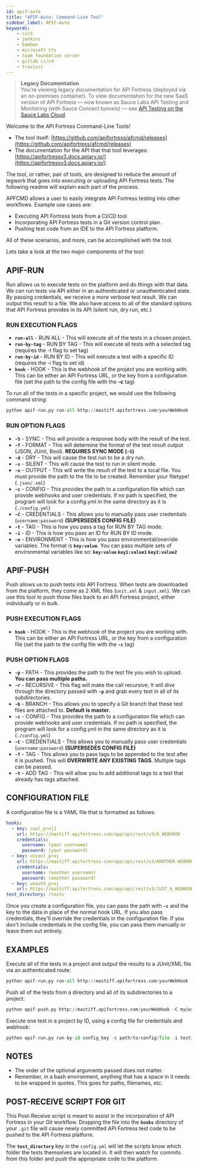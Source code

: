 ```yaml
---
id: apif-auto
title: "APIF-Auto: Command-Line Tool"
sidebar_label: APIF-Auto
keywords:
    - cicd
    - jenkins
    - bamboo
    - microsoft tfs
    - team foundation server
    - gitlab ci/cd
    - travisci
---
```


<head>
  <meta name="robots" content="noindex" />
</head>

>**Legacy Documentation**<br/>You're viewing legacy documentation for API Fortress (deployed via an on-premises container). To view documentation for the new SaaS version of API Fortress &#8212; now known as Sauce Labs API Testing and Monitoring (with Sauce Connect tunnels) &#8212; see [API Testing on the Sauce Labs Cloud](/api-testing/).

Welcome to the API Fortress Command-Line Tools!

* The tool itself: [https://github.com/apifortress/afcmd/releases](https://github.com/apifortress/afcmd/releases)
* The documentation for the API that that tool leverages: [https://apifortressv3.docs.apiary.io/](https://apifortressv3.docs.apiary.io/)

The tool, or rather, pair of tools, are designed to reduce the amount of legwork that goes into executing or uploading API Fortress tests. The following readme will explain each part of the process.

APFCMD allows a user to easily integrate API Fortress testing into other workflows. Example use cases are:

- Executing API Fortress tests from a CI/CD tool
- Incorporating API Fortress tests in a Git version control plan.
- Pushing test code from an IDE to the API Fortress platform.

All of these scenarios, and more, can be accomplished with the tool.

Lets take a look at the two major components of the tool:

## APIF-RUN

Run allows us to execute tests on the platform and do things with that data. We can run tests via API either in an authenticated or unauthenticated state. By passing credentials, we receive a more verbose test result. We can output this result to a file. We also have access to all of the standard options that API Fortress provides in its API (silent run, dry run, etc.)

### RUN EXECUTION FLAGS

- **`run-all`** - RUN ALL - This will execute all of the tests in a chosen project.
- **`run-by-tag`** - RUN BY TAG - This will execute all tests with a selected tag (requires the -t flag to set tag)
- **`run-by-id`** - RUN BY ID - This will execute a test with a specific ID (requires the -i flag to set id)
- **`hook`** - HOOK - This is the webhook of the project you are working with. This can be either an API Fortress URL, or the key from a configuration file (set the path to the config file with the **-c**  tag)

To run all of the tests in a specific project, we would use the following command string:

```python
python apif-run.py run-all http://mastiff.apifortress.com/yourWebHook
```

### RUN OPTION FLAGS

- **`-S`** - SYNC - This will provide a response body with the result of the test.
- **`-f`** - FORMAT - This will determine the format of the test result output (JSON, JUnit, Bool). **REQUIRES SYNC MODE (`-S`)**
- **`-d`** - DRY - This will cause the test run to be a dry run.
- **`-s`** - SILENT - This will cause the test to run in silent mode.
- **`-o`** - OUTPUT - This will write the result of the test to a local file. You must provide the path to the file to be created. Remember your filetype! (`.json/.xml`)
- **`-c`** - CONFIG - This provides the path to a configuration file which can provide webhooks and user credentials. If no path is specified, the program will look for a config.yml in the same directory as it is (`./config.yml`)
- **`-C`** - CREDENTIALS - This allows you to manually pass user credentials (`username:password`) **(SUPERSEDES CONFIG FILE)**
- **`-t`** - TAG - This is how you pass a tag for RUN BY TAG mode.
- **`-i`** - ID - This is how you pass an ID for RUN BY ID mode.
- **`-e`** - ENVIRONMENT - This is how you pass environmental/override variables. The format is **`key:value`**. You can pass multiple sets of environmental variables like so: **`key:value` `key1:value1` `key2:value2`**

## APIF-PUSH

Push allows us to push tests into API Fortress. When tests are downloaded from the platform, they come as 2 XML files (`unit.xml` & `input.xml`). We can use this tool to push those files back to an API Fortress project, either individually or in bulk.

### PUSH EXECUTION FLAGS

- **`hook`** - HOOK - This is the webhook of the project you are working with. This can be either an API Fortress URL, or the key from a configuration file (set the path to the config file with the **`-c`** tag)

### PUSH OPTION FLAGS

- **`-p`** - PATH - This provides the path to the test file you wish to upload. **You can pass multiple paths.**
- **`-r`** - RECURSIVE - This flag will make the call recursive; It will dive through the directory passed with **`-p`** and grab every test in all of its subdirectories.
- **`-b`** - BRANCH - This allows you to specify a Git branch that these test files are attached to. **Default is master.**
- **`-c`** - CONFIG - This provides the path to a configuration file which can provide webhooks and user credentials. If no path is specified, the program will look for a config.yml in the same directory as it is (`./config.yml`)
- **`-C`** - CREDENTIALS - This allows you to manually pass user credentials (`username:password`) **(SUPERSEDES CONFIG FILE)**
- **`-T`** - TAG - This allows you to pass tags to be appended to the test after it is pushed. This will **OVERWRITE ANY EXISTING TAGS**. Multiple tags can be passed.
- **`-t`** - ADD TAG - This will allow you to add additional tags to a test that already has tags attached.

## CONFIGURATION FILE

A configuration file is a YAML file that is formatted as follows:

```yaml
hooks:
  - key: cool_proj1
    url: https://mastiff.apifortress.com/app/api/rest/v3/A_WEBHOOK
    credentials:
      username: (your username)
      password: (your password)
  - key: uncool_proj
    url: https://mastiff.apifortress.com/app/api/rest/v3/ANOTHER_WEBHOOK
    credentials:
      username: (another username)
      password: (another password)
  - key: unauth_proj
    url: https://mastiff.apifortress.com/app/api/rest/v3/JUST_A_WEBHOOK_WITHOUT_CREDENTIALS
test_directory: /tests
```

Once you create a configuration file, you can pass the path with **`-c`** and the key to the data in place of the normal hook URL. If you also pass credentials, they'll override the credentials in the configuration file. If you don't include credentials in the config file, you can pass them manually or leave them out entirely.

## EXAMPLES

Execute all of the tests in a project and output the results to a JUnit/XML file via an authenticated route:

```python
python apif-run.py run-all http://mastiff.apifortress.com/yourWebHook -S -C my@username.com:password1 -f junit -o some/route/results.xml
```

Push all of the tests from a directory and all of its subdirectories to a project:

```python
python apif-push.py http://mastiff.apifortress.com/yourWebHook -C my@username.com:password1 -r -p some/directory/with/tests
```

Execute one test in a project by ID, using a config file for credentials and webhook:

```python
python apif-run.py run-by-id config_key -c path/to/config/file -i testidhash8924jsdfiwef891
```

## NOTES

- The order of the optional arguments passed does not matter.
- Remember, in a bash environment, anything that has a space in it needs to be wrapped in quotes. This goes for paths, filenames, etc.

## POST-RECEIVE SCRIPT FOR GIT

This Post-Receive script is meant to assist in the incorporation of API Fortress in your Git workflow. Dropping the file into the **`hooks`** directory of your `.git` file will cause newly committed API Fortress test code to be pushed to the API Fortress platform.

The **`test_directory`** key in the `config.yml` will let the scripts know which folder the tests themselves are located in. It will then watch for commits from this folder and push the appropriate code to the platform.
